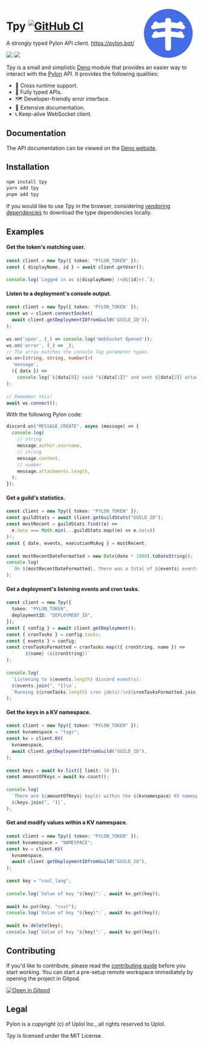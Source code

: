 <img align="right" width="150" alt="pylon" src="https://raw.githubusercontent.com/insyri/tpy/main/.github/assets/pylon.svg">

# Tpy [![GitHub CI](https://github.com/insyri/tpy/actions/workflows/ci.yml/badge.svg)](https://github.com/insyri/tpy/actions/workflows/ci.yml)

A strongly typed Pylon API client. https://pylon.bot/

[![](https://shields.io/badge/deno.land/x-05122A?logo=deno&style=for-the-badge)](https://deno.land/x/tpy)
[![](https://shields.io/badge/npmjs.com-05122A?logo=npm&style=for-the-badge)](https://www.npmjs.com/package/tpy)

Tpy is a small and simplistic [Deno](https://deno.land/) module that provides an
easier way to interact with the [Pylon](https://pylon.bot/) API. It provides the
following qualities:

- 🧬 Cross runtime support.
- 🔑 Fully typed APIs.
- 🗺 Developer-friendly error interface.
- 📄 Extensive documentation.
- 📞 Keep-alive WebSocket client.

## Documentation

The API documentation can be viewed on the
[Deno website](https://deno.land/x/tpy/mod.ts/).

## Installation

```bash
npm install tpy
yarn add tpy
pnpm add tpy
```

If you would like to use Tpy in the browser, considering
[vendoring dependencies](https://deno.land/manual@v1.26.1/tools/vendor) to
download the type dependencies locally.

## Examples

#### Get the token's matching user.

```ts
const client = new Tpy({ token: "PYLON_TOKEN" });
const { displayName, id } = await client.getUser();

console.log(`Logged in as ${displayName} (<@${id}>).`);
```

#### Listen to a deployment's console output.

```ts
const client = new Tpy({ token: 'PYLON_TOKEN' });
const ws = client.connectSocket(
  await client.getDeploymentIDfromGuild('GUILD_ID')),
);

ws.on('open', (_) => console.log('WebSocket Opened'));
ws.on('error', (_) => _);
// The array matches the console log parameter types.
ws.on<[string, string, number]>(
  'message',
  ({ data }) =>
    console.log(`${data[0]} said "${data[1]}" and sent ${data[2]} attachment(s).`),
);

// Remember this!
await ws.connect();
```

With the following Pylon code:

```ts
discord.on("MESSAGE_CREATE", async (message) => {
  console.log(
    // string
    message.author.username,
    // string
    message.content,
    // number
    message.attachments.length,
  );
});
```

#### Get a guild's statistics.

```ts
const client = new Tpy({ token: "PYLON_TOKEN" });
const guildStats = await client.getGuildStats("GUILD_ID");
const mostRecent = guildStats.find((e) =>
  e.date === Math.min(...guildStats.map((e) => e.date))
)!;
const { date, events, executionMsAvg } = mostRecent;

const mostRecentDateFormatted = new Date(date * 1000).toDateString();
console.log(
  `On ${mostRecentDateFormatted}, there was a total of ${events} events with an average execution time of ${executionMsAvg} (in ms).`,
);
```

#### Get a deployment's listening events and cron tasks.

```ts
const client = new Tpy({
  token: "PYLON_TOKEN",
  deploymentID: "DEPLOYMENT_ID",
});
const { config } = await client.getDeployment();
const { cronTasks } = config.tasks;
const { events } = config;
const cronTasksFormatted = cronTasks.map(({ cronString, name }) =>
  `    ${name} (${cronString})`
);

console.log(
  `Listening to ${events.length} discord event(s):
  ${events.join(", ")}\n`,
  `Running ${cronTasks.length} cron job(s):\n${cronTasksFormatted.join("\n")}`,
);
```

#### Get the keys in a KV namespace.

```ts
const client = new Tpy({ token: "PYLON_TOKEN" });
const kvnamespace = "tags";
const kv = client.KV(
  kvnamespace,
  await client.getDeploymentIDfromGuild("GUILD_ID"),
);

const keys = await kv.list({ limit: 10 });
const amountOfKeys = await kv.count();

console.log(
  `There are ${amountOfKeys} key(s) within the ${kvnamespace} KV namespace, these are the first 10 (or less).
  ${keys.join(", ")}`,
);
```

#### Get and modify values within a KV namespace.

```ts
const client = new Tpy({ token: "PYLON_TOKEN" });
const kvnamespace = "NAMESPACE";
const kv = client.KV(
  kvnamespace,
  await client.getDeploymentIDfromGuild("GUILD_ID"),
);

const key = "cool_lang";

console.log(`Value of key "${key}":`, await kv.get(key));

await kv.put(key, "rust");
console.log(`Value of key "${key}":`, await kv.get(key));

await kv.delete(key);
console.log(`Value of key "${key}":`, await kv.get(key));
```

## Contributing

If you'd like to contribute, please read the
[contributing guide](.github/CONTRIBUTING.md) before you start working. You can
start a pre-setup remote workspace immediately by opening the project in Gitpod.

[![Open in Gitpod](https://gitpod.io/button/open-in-gitpod.svg)](https://gitpod.io/#https://github.com/insyri/tpy)

## Legal

Pylon is a copyright (c) of Uplol Inc., all rights reserved to Uplol.

Tpy is licensed under the MIT License.
